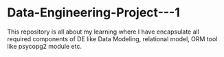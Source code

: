 # Data-Engineering-Project---1
This repository is all about my learning where I have encapsulate all required components of DE like Data Modeling, relational model, ORM tool like psycopg2 module etc.
